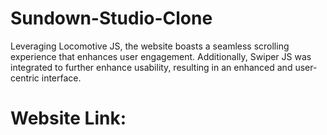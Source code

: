 ﻿# Sundown-Studio-Clone
Leveraging Locomotive JS, the website boasts a seamless scrolling experience that enhances user engagement. Additionally, Swiper JS was integrated to further enhance usability, resulting in an enhanced and user-centric interface.

# Website Link: 

 
 
